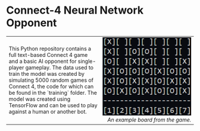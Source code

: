 # Connect-4 Neural Network Opponent

<table>
  <tr>
    <td style="text-align: left; vertical-align: middle; width: 50%;">
      This Python repository contains a full text-based Connect 4 game and a basic AI opponent for single-player gameplay.  
      The data used to train the model was created by simulating 5000 random games of Connect 4, the code for which can be found in the `training` folder.  
      The model was created using TensorFlow and can be used to play against a human or another bot.
    </td>
    <td style="text-align: right; vertical-align: middle; width: 50%;">
      <img src="res/example_board.png" alt="Example Board" width="250px"><br>
      <em>An example board from the game.</em>
    </td>
  </tr>
</table>

